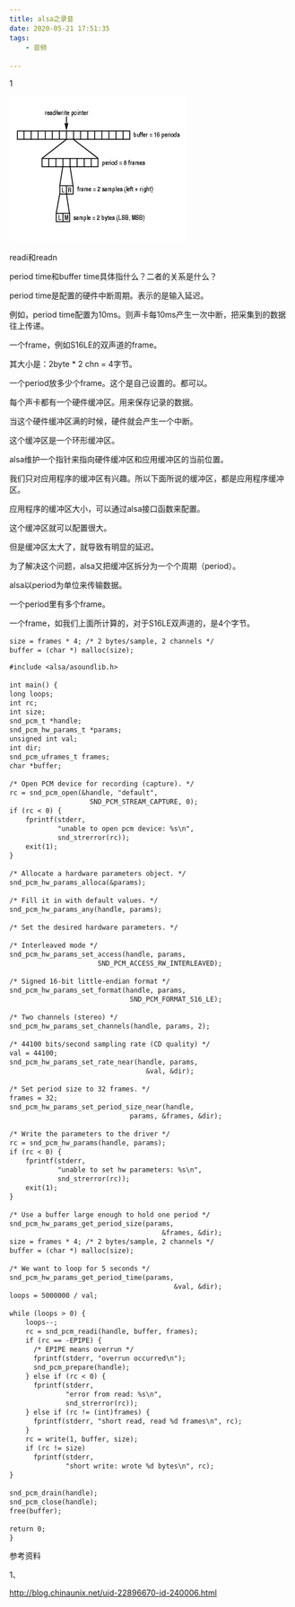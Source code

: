 ```yaml
---
title: alsa之录音
date: 2020-05-21 17:51:35
tags:
	- 音频

---
```


1

![img](../images/random_name/22896670_1303024653LFKf.jpg)

readi和readn



period time和buffer time具体指什么？二者的关系是什么？

period time是配置的硬件中断周期。表示的是输入延迟。

例如，period time配置为10ms。则声卡每10ms产生一次中断，把采集到的数据往上传递。

一个frame，例如S16LE的双声道的frame。

其大小是：2byte * 2 chn = 4字节。

一个period放多少个frame。这个是自己设置的。都可以。



每个声卡都有一个硬件缓冲区。用来保存记录的数据。

当这个硬件缓冲区满的时候，硬件就会产生一个中断。

这个缓冲区是一个环形缓冲区。

alsa维护一个指针来指向硬件缓冲区和应用缓冲区的当前位置。

我们只对应用程序的缓冲区有兴趣。所以下面所说的缓冲区，都是应用程序缓冲区。



应用程序的缓冲区大小，可以通过alsa接口函数来配置。

这个缓冲区就可以配置很大。

但是缓冲区太大了，就导致有明显的延迟。

为了解决这个问题，alsa又把缓冲区拆分为一个个周期（period）。

alsa以period为单位来传输数据。

一个period里有多个frame。

一个frame，如我们上面所计算的，对于S16LE双声道的，是4个字节。



```
size = frames * 4; /* 2 bytes/sample, 2 channels */
buffer = (char *) malloc(size);
```



```
#include <alsa/asoundlib.h>

int main() {
long loops;
int rc;
int size;
snd_pcm_t *handle;
snd_pcm_hw_params_t *params;
unsigned int val;
int dir;
snd_pcm_uframes_t frames;
char *buffer;

/* Open PCM device for recording (capture). */
rc = snd_pcm_open(&handle, "default",
                    SND_PCM_STREAM_CAPTURE, 0);
if (rc < 0) {
    fprintf(stderr,
            "unable to open pcm device: %s\n",
            snd_strerror(rc));
    exit(1);
}

/* Allocate a hardware parameters object. */
snd_pcm_hw_params_alloca(&params);

/* Fill it in with default values. */
snd_pcm_hw_params_any(handle, params);

/* Set the desired hardware parameters. */

/* Interleaved mode */
snd_pcm_hw_params_set_access(handle, params,
                      SND_PCM_ACCESS_RW_INTERLEAVED);

/* Signed 16-bit little-endian format */
snd_pcm_hw_params_set_format(handle, params,
                              SND_PCM_FORMAT_S16_LE);

/* Two channels (stereo) */
snd_pcm_hw_params_set_channels(handle, params, 2);

/* 44100 bits/second sampling rate (CD quality) */
val = 44100;
snd_pcm_hw_params_set_rate_near(handle, params,
                                  &val, &dir);

/* Set period size to 32 frames. */
frames = 32;
snd_pcm_hw_params_set_period_size_near(handle,
                              params, &frames, &dir);

/* Write the parameters to the driver */
rc = snd_pcm_hw_params(handle, params);
if (rc < 0) {
    fprintf(stderr,
            "unable to set hw parameters: %s\n",
            snd_strerror(rc));
    exit(1);
}

/* Use a buffer large enough to hold one period */
snd_pcm_hw_params_get_period_size(params,
                                      &frames, &dir);
size = frames * 4; /* 2 bytes/sample, 2 channels */
buffer = (char *) malloc(size);

/* We want to loop for 5 seconds */
snd_pcm_hw_params_get_period_time(params,
                                         &val, &dir);
loops = 5000000 / val;

while (loops > 0) {
    loops--;
    rc = snd_pcm_readi(handle, buffer, frames);
    if (rc == -EPIPE) {
      /* EPIPE means overrun */
      fprintf(stderr, "overrun occurred\n");
      snd_pcm_prepare(handle);
    } else if (rc < 0) {
      fprintf(stderr,
              "error from read: %s\n",
              snd_strerror(rc));
    } else if (rc != (int)frames) {
      fprintf(stderr, "short read, read %d frames\n", rc);
    }
    rc = write(1, buffer, size);
    if (rc != size)
      fprintf(stderr,
              "short write: wrote %d bytes\n", rc);
}

snd_pcm_drain(handle);
snd_pcm_close(handle);
free(buffer);

return 0;
}
```



参考资料

1、

http://blog.chinaunix.net/uid-22896670-id-240006.html